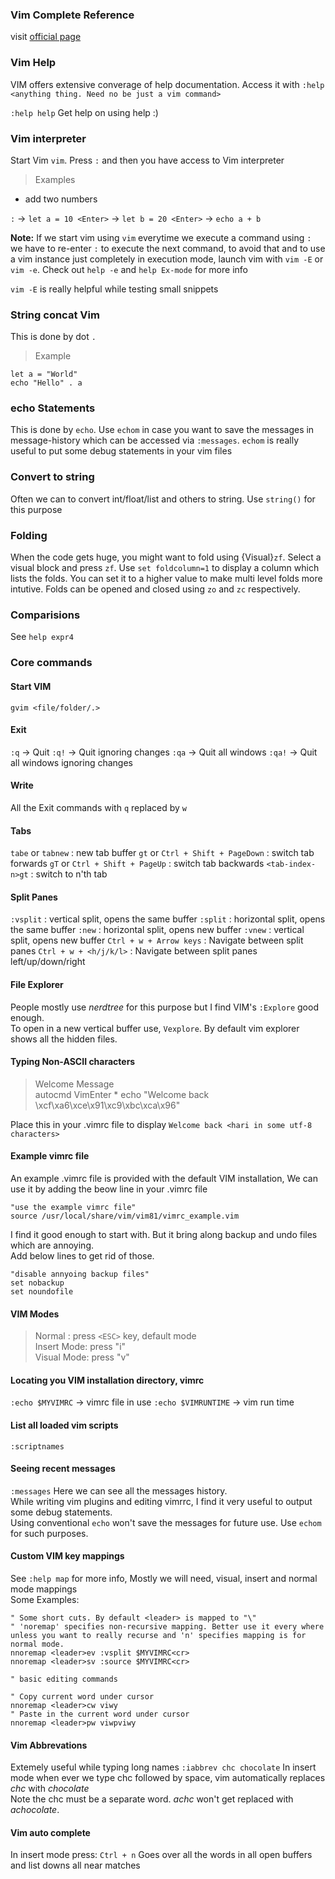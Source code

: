 ### Vim Complete Reference
visit [official page](http://vimdoc.sourceforge.net/htmldoc/)

### Vim Help
VIM offers extensive converage of help documentation. Access it with
`:help <anything thing. Need no be just a vim command>`

`:help help` Get help on using help :)

### Vim interpreter
Start Vim `vim`. Press `:` and then you have access to Vim interpreter

> Examples

* add two numbers

`:` -> `let a = 10 <Enter>` -> `let b = 20 <Enter>` -> `echo a + b` 

__Note:__ If we start vim using `vim` everytime we execute a command using `:` we have to re-enter `:` to execute the next command, to avoid that and to use a vim instance just completely in execution mode, launch vim with `vim -E` or `vim -e`. Check out `help -e` and `help Ex-mode` for more info

`vim -E` is really helpful while testing small snippets


### String concat Vim
This is done by dot `.`

> Example
```vimscript
let a = "World"
echo "Hello" . a

```

### echo Statements
This is done by `echo`. Use `echom` in case you want to save the messages in message-history which can be accessed via `:messages`. `echom` is really useful to put some debug statements in your vim files

### Convert to string
Often we can to convert int/float/list and others to string. Use `string()` for this purpose

### Folding
When the code gets huge, you might want to fold using {Visual}`zf`. Select a visual block and press `zf`. Use `set foldcolumn=1` to display a column which lists the folds. You can set it to a higher value to make multi level folds more intutive. Folds can be opened and closed using `zo` and `zc` respectively.

### Comparisions
See `help expr4` 

### Core commands

#### Start VIM
`gvim <file/folder/.>`

#### Exit
`:q`  -> Quit
`:q!` -> Quit ignoring changes
`:qa` -> Quit all windows
`:qa!`	-> Quit all windows ignoring changes

#### Write
All the Exit commands with `q` replaced by `w`

#### Tabs
`tabe` or `tabnew` : new tab buffer
`gt` or `Ctrl + Shift + PageDown` : switch tab forwards
`gT` or `Ctrl + Shift + PageUp` : switch tab backwards
`<tab-index-n>gt` : switch to n'th tab

#### Split Panes
`:vsplit` : vertical split, opens the same buffer
`:split` : horizontal split, opens the same buffer
`:new` : horizontal split, opens new buffer
`:vnew` : vertical split, opens new buffer
`Ctrl + w + Arrow keys` : Navigate between split panes
`Ctrl + w + <h/j/k/l>`  : Navigate between split panes left/up/down/right

#### File Explorer
People mostly use _nerdtree_ for this purpose but I find VIM's `:Explore` good enough. <br>
To open in a new vertical buffer use, `Vexplore`. By default vim explorer shows all the hidden files.

#### Typing Non-ASCII characters
>  Welcome Message<br>
>  autocmd VimEnter * echo "Welcome back \xcf\xa6\xce\x91\xc9\xbc\xca\x96"

Place this in your .vimrc file to display `Welcome back <hari in some utf-8 characters>`

#### Example vimrc file
An example .vimrc file is provided with the default VIM installation, 
We can use it by adding the beow line in your .vimrc file<br>

```vim
"use the example vimrc file"
source /usr/local/share/vim/vim81/vimrc_example.vim
``` 

I find it good enough to start with. But it bring along backup and undo files which are annoying.<br>
Add below lines to get rid of those.

```vim
"disable annyoing backup files"
set nobackup
set noundofile
```

#### VIM Modes
> Normal : press `<ESC>` key, default mode<br>
> Insert Mode: press "i"<br>
> Visual Mode: press "v"<br>

#### Locating you VIM installation directory, vimrc
`:echo $MYVIMRC`  -> vimrc file in use
`:echo $VIMRUNTIME`  ->  vim run time

#### List all loaded vim scripts
`:scriptnames`

#### Seeing recent messages
`:messages`
Here we can see all the messages history.<br>
While writing vim plugins and editing vimrrc, I find it very useful to output some debug statements.<br>
Using conventional `echo` won't save the messages for future use. Use `echom` for such purposes.

#### Custom VIM key mappings
See `:help map` for more info, Mostly we will need, visual, insert and normal mode mappings
<br>
Some Examples:

```vim
" Some short cuts. By default <leader> is mapped to "\"
" 'noremap' specifies non-recursive mapping. Better use it every where unless you want to really recurse and 'n' specifies mapping is for normal mode.
nnoremap <leader>ev :vsplit $MYVIMRC<cr>
nnoremap <leader>sv :source $MYVIMRC<cr>

" basic editing commands

" Copy current word under cursor
nnoremap <leader>cw viwy
" Paste in the current word under cursor
nnoremap <leader>pw viwpviwy
```

#### Vim Abbrevations
Extemely useful while typing long names
`:iabbrev chc chocolate`
In insert mode when ever we type chc followed by space, vim automatically replaces _chc_ with _chocolate_<br>
Note the chc must be a separate word. _achc_ won't get replaced with _achocolate_.

#### Vim auto complete
In insert mode press: `Ctrl + n`
Goes over all the words in all open buffers and list downs all near matches

